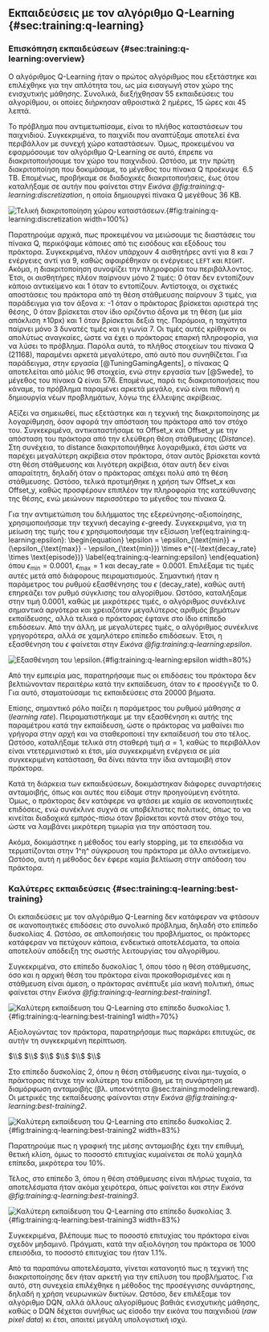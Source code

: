 ## Εκπαιδεύσεις με τον αλγόριθμο Q-Learning {#sec:training:q-learning}

### Επισκόπηση εκπαιδεύσεων {#sec:training:q-learning:overview}

Ο αλγόριθμος Q-Learning ήταν ο πρώτος αλγόριθμος που εξετάστηκε και επιλέχθηκε για την απλότητα του, ως μία εισαγωγή στον χώρο της ενισχυτικής μάθησης. Συνολικά, διεξήχθησαν 55 εκπαιδεύσεις του αλγορίθμου, οι οποίες διήρκησαν αθροιστικά 2 ημέρες, 15 ώρες και 45 λεπτά. 

Το πρόβλημα που αντιμετωπίσαμε, είναι το πλήθος καταστάσεων του παιχνιδιού. Συγκεκριμένα, το παιχνίδι που αναπτύξαμε αποτελεί ένα περιβάλλον με συνεχή χώρο καταστάσεων. Όμως, προκειμένου να εφαρμόσουμε τον αλγόριθμο Q-Learning σε αυτό, έπρεπε να διακριτοποιήσουμε τον χώρο του παιχνιδιού. Ωστόσο, με την πρώτη διακριτοποίηση που δοκιμάσαμε, το μέγεθος του πίνακα Q προέκυψε $~6.5$ ΤΒ. Επομένως, προβήκαμε σε διαδοχικές διακριτοποιήσεις, έως ότου καταλήξαμε σε αυτήν που φαίνεται στην *Εικόνα @fig:training:q-learning:discretization*, η οποία δημιουργεί πίνακα Q μεγέθους 36 ΚΒ.

![Τελική διακριτοποίηση χώρου καταστάσεων.](5-training/figures/discretization2.png){#fig:training:q-learning:discretization width=100%} 

Παρατηρούμε αρχικά, πως προκειμένου να μειώσουμε τις διαστάσεις του πίνακα Q, περικόψαμε κάποιες από τις εισόδους και εξόδους του πράκτορα. Συγκεκριμένα, πλέον υπάρχουν 4 αισθητήρες αντί για 8 και 7 ενέργειες αντί για 9, καθώς αφαιρέθηκαν οι ενέργειες `LEFT` και `RIGHT`. Ακόμα, η διακριτοποίηση συνοψίζει την πληροφορία του περιβάλλοντος. Έτσι, οι αισθητήρες πλέον παίρνουν μόνο 2 τιμές: 0 όταν δεν εντοπίζουν κάποιο αντικείμενο και 1 όταν το εντοπίζουν. Αντίστοιχα, οι σχετικές αποστάσεις του πράκτορα από τη θέση στάθμευσης παίρνουν 3 τιμές, για παράδειγμα για τον άξονα x: -1 όταν ο πράκτορας βρίσκεται αριστερά της θέσης, 0 όταν βρίσκεται στον ίδιο οριζόντιο άξονα με τη θέση (με μία απόκλιση $\pm 10$px) και 1 όταν βρίσκεται δεξιά της. Παρόμοια, η ταχύτητα παίρνει μόνο 3 δυνατές τιμές και η γωνία 7. Οι τιμές αυτές κρίθηκαν οι απολύτως αναγκαίες, ώστε να έχει ο πράκτορας επαρκή πληροφορία, για να λύσει το πρόβλημα. Παρόλα αυτά, το πλήθος στοιχείων του πίνακα Q (21168), παραμένει αρκετά μεγαλύτερο, από αυτό που συνηθίζεται. Για παράδειγμα, στην εργασία [@TuningGamingAgents], ο πίνακας Q αποτελείται από μόλις 96 στοιχεία, ενώ στην εργασία των [@Swede], το μέγεθος του πίνακα Q είναι 576. Επομένως, παρά τις διακριτοποιήσεις που κάναμε, το πρόβλημα παραμένει αρκετά μεγάλο, ενώ είναι πιθανή η δημιουργία νέων προβλημάτων, λόγω της έλλειψης ακρίβειας.

Αξίζει να σημειωθεί, πως εξετάστηκε και η τεχνική της διακριτοποίησης με λογαρίθμηση, όσον αφορά την απόσταση του πράκτορα από τον στόχο του. Συγκεκριμένα, αντικαταστήσαμε τα Offset_x και Offset_y με την απόσταση του πράκτορα από την ελεύθερη θέση στάθμευσης (*Distance*). Στη συνέχεια, το distance διακριτοποιήθηκε λογαριθμικά, έτσι ώστε να παρέχει μεγαλύτερη ακρίβεια στον πράκτορα, όταν αυτός βρίσκεται κοντά στη θέση στάθμευσης και λιγότερη ακρίβεια, όταν αυτή δεν είναι απαραίτητη, δηλαδή όταν ο πράκτορας απέχει πολύ από τη θέση στάθμευσης. Ωστόσο, τελικά προτιμήθηκε η χρήση των Offset_x και Offset_y, καθώς προσφέρουν επιπλέον την πληροφορία της κατεύθυνσης της θέσης, ενώ μειώνουν περισσότερο το μέγεθος του πίνακα Q.

Για την αντιμετώπιση του διλήμματος της εξερεύνησης-αξιοποίησης, χρησιμοποιήσαμε την τεχνική decaying $\epsilon$-greedy. Συγκεκριμένα, για τη μείωση της τιμής του $\epsilon$ χρησιμοποιήσαμε την εξίσωση \ref{eq:training:q-learning:epsilon}:
\begin{equation}
\epsilon = \epsilon_{\text{min}} + (\epsilon_{\text{max}} - \epsilon_{\text{min}}) \times e^{(-\text{decay\_rate} \times \text{episode})}
\label{eq:training:q-learning:epsilon}
\end{equation}
όπου $\epsilon_{\text{min}} = 0.0001$, $\epsilon_{\text{max}} = 1$ και $\text{decay\_rate} = 0.0001$. Επιλέξαμε τις τιμές αυτές μετά από διάφορους πειραματισμούς. Σημαντική ήταν η παράμετρος του ρυθμού εξασθένησης του $\epsilon$ (decay_rate), καθώς αυτή επηρεάζει τον ρυθμό σύγκλισης του αλγορίθμου. Ωστόσο, καταλήξαμε στην τιμή 0.0001, καθώς με μικρότερες τιμές, ο αλγόριθμος συνέκλινε σημαντικά αργότερα και χρειαζόταν μεγαλύτερος αριθμός βημάτων εκπαίδευσης, αλλά τελικά ο πράκτορας έφτανε στο ίδιο επίπεδο επιδόσεων. Από την άλλη, με μεγαλύτερες τιμές, ο αλγόριθμος συνέκλινε γρηγορότερα, αλλά σε χαμηλότερο επίπεδο επιδόσεων. Έτσι, η εξασθένηση του $\epsilon$ φαίνεται στην *Εικόνα @fig:training:q-learning:epsilon*.

![Εξασθένηση του $\epsilon$.](5-training/figures/epsilon.png){#fig:training:q-learning:epsilon width=80%} 

Από την εμπειρία μας, παρατηρήσαμε πως οι επιδόσεις του πράκτορα δεν βελτιώνονταν περαιτέρω κατά την εκπαίδευση, όταν το $\epsilon$ προσέγγιζε το 0. Για αυτό, σταματούσαμε τις εκπαιδεύσεις στα 20000 βήματα.

Επίσης, σημαντικό ρόλο παίζει η παράμετρος του ρυθμού μάθησης $\alpha$ (*learning rate*). Πειραματιστήκαμε με την εξασθένηση κι αυτής της παραμέτρου κατά την εκπαίδευση, ώστε ο πράκτορας να μαθαίνει πιο γρήγορα στην αρχή και να σταθεροποιεί την εκπαίδευσή του στο τέλος. Ωστόσο, καταλήξαμε τελικά στη σταθερή τιμή $\alpha=1$, καθώς το περιβάλλον είναι ντετερμινιστικό κι έτσι, μία συγκεκριμένη ενέργεια σε μία συγκεκριμένη κατάσταση, θα δίνει πάντα την ίδια ανταμοιβή στον πράκτορα.

Κατά τη διάρκεια των εκπαιδεύσεων, δοκιμάστηκαν διάφορες συναρτήσεις ανταμοιβής, όπως και αυτές που είδαμε στην προηγούμενη ενότητα. Όμως, ο πράκτορας δεν κατάφερε να φτάσει με καμία σε ικανοποιητικές επιδόσεις, ενώ συνέκλινε συχνά σε υποβέλτιστες πολιτικές, όπως το να κινείται διαδοχικά εμπρός-πίσω όταν βρίσκεται κοντά στον στόχο του, ώστε να λαμβάνει μικρότερη τιμωρία για την απόσταση του.

Ακόμα, δοκιμάστηκε η μέθοδος του early stopping, με τα επεισόδια να τερματίζονται στην 1^η^ σύγκρουση του πράκτορα με άλλο αντικείμενο. Ωστόσο, αυτή η μέθοδος δεν έφερε καμία βελτίωση στην απόδοση του πράκτορα.

### Καλύτερες εκπαιδεύσεις {#sec:training:q-learning:best-training}

Οι εκπαιδεύσεις με τον αλγόριθμο Q-Learning δεν κατάφεραν να φτάσουν σε ικανοποιητικές επιδόσεις στο συνολικό πρόβλημα, δηλαδή στο επίπεδο δυσκολίας 4. Ωστόσο, σε απλοποιήσεις του προβλήματος, οι πράκτορες κατάφεραν να πετύχουν κάποια, ενδεικτικά αποτελέσματα, τα οποία αποτελούν απόδειξη της σωστής λειτουργίας του αλγορίθμου.

Συγκεκριμένα, στο επίπεδο δυσκολίας 1, όπου τόσο η θέση στάθμευσης, όσο και η αρχική θέση του πράκτορα είναι προκαθορισμένες και η στάθμευση είναι άμεση, ο πράκτορας ανέπτυξε μία ικανή πολιτική, όπως φαίνεται στην *Εικόνα @fig:training:q-learning:best-training1*.

![Καλύτερη εκπαίδευση του Q-Learning στο επίπεδο δυσκολίας 1.](5-training/figures/QL1.png){#fig:training:q-learning:best-training1 width=70%}

Αξιολογώντας τον πράκτορα, παρατηρήσαμε πως παρκάρει επιτυχώς, σε αυτήν τη συγκεκριμένη περίπτωση.

$\\$
$\\$
$\\$
$\\$
$\\$
$\\$

Στο επίπεδο δυσκολίας 2, όπου η θέση στάθμευσης είναι ημι-τυχαία, ο πράκτορας πέτυχε την καλύτερη του επίδοση, με τη συνάρτηση με διαμόρφωση ανταμοιβής (βλ. υποενότητα @sec:training:modeling:reward). Οι μετρικές της εκπαίδευσης φαίνονται στην *Εικόνα @fig:training:q-learning:best-training2*.

![Καλύτερη εκπαίδευση του Q-Learning στο επίπεδο δυσκολίας 2.](5-training/figures/QL2.png){#fig:training:q-learning:best-training2 width=83%}

Παρατηρούμε πως η γραφική της μέσης ανταμοιβής έχει την επιθυμή, θετική κλίση, όμως το ποσοστό επιτυχίας κυμαίνεται σε πολύ χαμηλά επίπεδα, μικρότερα του 10%.

Τέλος, στο επίπεδο 3, όπου η θέση στάθμευσης είναι πλήρως τυχαία, τα αποτελέσματα ήταν ακόμα χειρότερα, όπως φαίνεται και στην *Εικόνα @fig:training:q-learning:best-training3*. 

![Καλύτερη εκπαίδευση του Q-Learning στο επίπεδο δυσκολίας 3.](5-training/figures/QL3.png){#fig:training:q-learning:best-training3 width=83%}

Συγκεκριμένα, βλέπουμε πως το ποσοστό επιτυχίας του πράκτορα είναι σχεδόν μηδαμινό. Πράγματι, κατά την αξιολόγηση του πράκτορα σε 1000 επεισόδια, το ποσοστό επιτυχίας του ήταν 1.1%.

Από τα παραπάνω αποτελέσματα, γίνεται κατανοητό πως η τεχνική της διακριτοποίησης δεν ήταν αρκετή για την επίλυση του προβλήματος. Για αυτό, στη συνεχεία επιλέχθηκε η μέθοδος της προσέγγισης συνάρτησης, δηλαδή η χρήση νευρωνικών δικτύων. Ωστόσο, δεν επιλέξαμε τον αλγόριθμο DQN, αλλά άλλους αλγορίθμους βαθιάς ενισχυτικής μάθησης, καθώς ο DQN δέχεται συνήθως ως είσοδο την εικόνα του παιχνιδιού (*raw pixel data*) κι έτσι, απαιτεί μεγάλη υπολογιστική ισχύ.